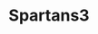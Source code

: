 ---
title: Spartans3
github: https://github.com/Spartans3
mode: dark
transition: 1s
score: 39.95
archetype:
- Minimalistic
---